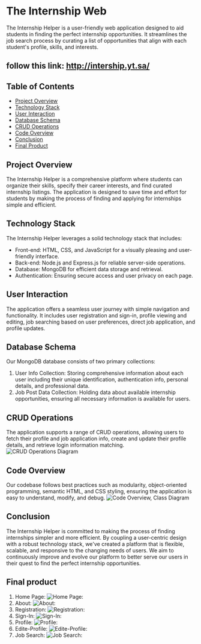 # The Internship Web

The Internship Helper is a user-friendly web application designed to aid students in finding the perfect internship opportunities. It streamlines the job search process by curating a list of opportunities that align with each student's profile, skills, and interests.

## follow this link: http://intership.yt.sa/

## Table of Contents
- [Project Overview](#project-overview)
- [Technology Stack](#technology-stack)
- [User Interaction](#user-interaction)
- [Database Schema](#database-schema)
- [CRUD Operations](#crud-operations)
- [Code Overview](#code-overview)
- [Conclusion](#conclusion)
- [Final Product](#Final-Product)

## Project Overview
The Internship Helper is a comprehensive platform where students can organize their skills, specify their career interests, and find curated internship listings. The application is designed to save time and effort for students by making the process of finding and applying for internships simple and efficient.

## Technology Stack
The Internship Helper leverages a solid technology stack that includes:
- Front-end: HTML, CSS, and JavaScript for a visually pleasing and user-friendly interface.
- Back-end: Node.js and Express.js for reliable server-side operations.
- Database: MongoDB for efficient data storage and retrieval.
- Authentication: Ensuring secure access and user privacy on each page.

## User Interaction
The application offers a seamless user journey with simple navigation and functionality. It includes user registration and sign-in, profile viewing and editing, job searching based on user preferences, direct job application, and profile updates.

## Database Schema
Our MongoDB database consists of two primary collections:
1. User Info Collection: Storing comprehensive information about each user including their unique identification, authentication info, personal details, and professional data.
2. Job Post Data Collection: Holding data about available internship opportunities, ensuring all necessary information is available for users.

## CRUD Operations
The application supports a range of CRUD operations, allowing users to fetch their profile and job application info, create and update their profile details, and retrieve login information matching.
![CRUD Operations Diagram](./images_for_read_me_GITHUB/Operations_Diagram.png)

## Code Overview
Our codebase follows best practices such as modularity, object-oriented programming, semantic HTML, and CSS styling, ensuring the application is easy to understand, modify, and debug.
![Code Overview, Class Diagram](./images_for_read_me_GITHUB/Class_Diagram.png)

## Conclusion
The Internship Helper is committed to making the process of finding internships simpler and more efficient. By coupling a user-centric design with a robust technology stack, we've created a platform that is flexible, scalable, and responsive to the changing needs of users. We aim to continuously improve and evolve our platform to better serve our users in their quest to find the perfect internship opportunities.

## Final product
1.	Home Page:
![Home Page:](./images_for_read_me_GITHUB/Home_Page.png)
2.  About:
![About:](./images_for_read_me_GITHUB/about.png)
3.	Registration:
![Registration:](./images_for_read_me_GITHUB/Registration.png)
4.	Sign-In:
![Sign-In:](./images_for_read_me_GITHUB/Sign-In.png)
5.	Profile:
![Profile:](./images_for_read_me_GITHUB/Profile.png)
6.	Edite-Profile:
![Edite-Profile:](./images_for_read_me_GITHUB/Edite-Profile.png)
7.	Job Search:
![Job Search:](./images_for_read_me_GITHUB/Job-Search.png)



